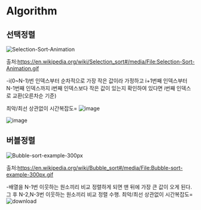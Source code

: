 # Algorithm

## **선택정렬**
![Selection-Sort-Animation](https://user-images.githubusercontent.com/68372094/148721259-27a581de-95ab-4050-99bf-1ecdbeea4f99.gif)

출처:https://en.wikipedia.org/wiki/Selection_sort#/media/File:Selection-Sort-Animation.gif

-i(0~N-1)번 인덱스부터 순차적으로 가장 작은 값이라 가정하고 i+1번째 인덱스부터 N-1번째 인덱스까지 
 i번째 인덱스보다 작은 값이 있는지 확인하여 있다면 i번째 인덱스로 교환(오른차순 기준)
 
최악/최선 상관없이 시간복잡도=
![image](https://user-images.githubusercontent.com/68372094/148515161-02e3d76f-87ef-42e0-bdf3-8a24f024b9da.png)
	
![image](https://user-images.githubusercontent.com/68372094/148515178-942082fc-deb6-495f-b92a-a41caeada715.png)

## **버블정렬**
![Bubble-sort-example-300px](https://user-images.githubusercontent.com/68372094/148721368-c4c1a84f-94cc-4391-a553-eeb7ae31350a.gif)

출처:https://en.wikipedia.org/wiki/Bubble_sort#/media/File:Bubble-sort-example-300px.gif

-배열을 N-1번 이웃하는 원소끼리 비교 정렬하게 되면 맨 뒤에 가장 큰 값이 오게 된다.
 그 후 N-2,N-3번 이웃하는 원소끼리 비교 정렬 수행.
최악/최선 상관없이 시간복잡도=![download](https://user-images.githubusercontent.com/68372094/148721648-05bb0900-acbc-4cc9-b421-4c332045fee0.png)
